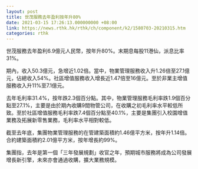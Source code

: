 ```yaml
---
layout: post
title: 世茂服務去年盈利按年升80%
date: 2021-03-15 17:26:13.000000000 +08:00
link: https://news.rthk.hk/rthk/ch/component/k2/1580703-20210315.htm
categories: rthk
---
```


世茂服務去年盈利6.9億元人民幣，按年升80%。末期息每股11港仙，派息比率31%。

期內，收入50.3億元，急增近1.02倍。當中，物業管理服務收入升1.26倍至27.1億元，佔總收入54%。社區增值服務收入增長近1.47倍至16億元。至於非業主增值服務收入升11%至7.1億元。

去年毛利率31.4%，按年跌2.3個百分點。其中，物業管理服務毛利率跌1.9個百分點至27.1%，主要是由於期內收購9間物管公司，在收購之初毛利率水平較低所致。至於社區增值服務毛利率跌7.4個百分點至40.1%，主要是集團引入校園增值業務及拓展新零售業務，毛利率水平相對較低。

截至去年底，集團物業管理服務的在管建築面積約1.46億平方米，按年升1.14倍。合約建築面積約2.01億平方米，按年增長約99%。

集團指，去年是第一個「三年發展規劃」收官之年，預期城市服務將成為公司發展增長新引擎，未來亦會通過收購，擴大業務規模。
